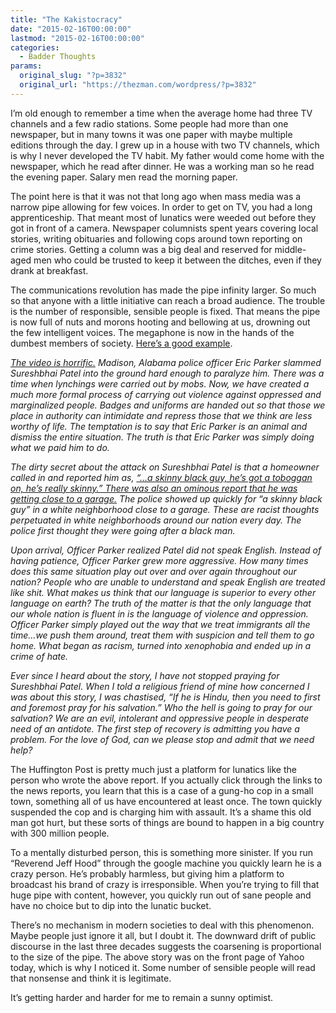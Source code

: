 ```yaml
---
title: "The Kakistocracy"
date: "2015-02-16T00:00:00"
lastmod: "2015-02-16T00:00:00"
categories:
  - Badder Thoughts
params:
  original_slug: "?p=3832"
  original_url: "https://thezman.com/wordpress/?p=3832"
---
```


I’m old enough to remember a time when the average home had three TV
channels and a few radio stations. Some people had more than one
newspaper, but in many towns it was one paper with maybe multiple
editions through the day. I grew up in a house with two TV channels,
which is why I never developed the TV habit. My father would come home
with the newspaper, which he read after dinner. He was a working man so
he read the evening paper. Salary men read the morning paper.

The point here is that it was not that long ago when mass media was a
narrow pipe allowing for few voices. In order to get on TV, you had a
long apprenticeship. That meant most of lunatics were weeded out before
they got in front of a camera. Newspaper columnists spent years covering
local stories, writing obituaries and following cops around town
reporting on crime stories. Getting a column was a big deal and reserved
for middle-aged men who could be trusted to keep it between the ditches,
even if they drank at breakfast.

The communications revolution has made the pipe infinity larger. So much
so that anyone with a little initiative can reach a broad audience. The
trouble is the number of responsible, sensible people is fixed. That
means the pipe is now full of nuts and morons hooting and bellowing at
us, drowning out the few intelligent voices. The megaphone is now in the
hands of the dumbest members of society. <a
href="http://www.huffingtonpost.com/rev-jeff-hood/the-lynching-of-sureshbha_b_6675652.html?ncid=txtlnkusaolp00000592"
rel="noopener" target="_blank">Here’s a good example</a>.

<a
href="http://www.al.com/news/index.ssf/2015/02/madison_police_fire_and_arrest.html#incart_big-photo"
rel="noopener" target="_hplink"><em>The video is horrific.</em></a>
*Madison, Alabama police officer Eric Parker slammed Sureshbhai Patel
into the ground hard enough to paralyze him. There was a time when
lynchings were carried out by mobs. Now, we have created a much more
formal process of carrying out violence against oppressed and
marginalized people. Badges and uniforms are handed out so that those we
place in authority can intimidate and repress those that we think are
less worthy of life. The temptation is to say that Eric Parker is an
animal and dismiss the entire situation. The truth is that Eric Parker
was simply doing what we paid him to do.*

*The dirty secret about the attack on Sureshbhai Patel is that a
homeowner called in and reported him as, <a
href="http://www.al.com/news/index.ssf/2015/02/madison_police_fire_and_arrest.html#incart_big-photo"
rel="noopener" target="_hplink">“…a skinny black guy, he’s got a
toboggan on, he’s really skinny.” There was also an ominous report that
he was getting close to a garage.</a> The police showed up quickly for
“a skinny black guy” in a white neighborhood close to a garage. These
are racist thoughts perpetuated in white neighborhoods around our nation
every day. The police first thought they were going after a black man.*

*Upon arrival, Officer Parker realized Patel did not speak English.
Instead of having patience, Officer Parker grew more aggressive. How
many times does this same situation play out over and over again
throughout our nation? People who are unable to understand and speak
English are treated like shit. What makes us think that our language is
superior to every other language on earth? The truth of the matter is
that the only language that our whole nation is fluent in is the
language of violence and oppression. Officer Parker simply played out
the way that we treat immigrants all the time…we push them around, treat
them with suspicion and tell them to go home. What began as racism,
turned into xenophobia and ended up in a crime of hate.*

*Ever since I heard about the story, I have not stopped praying for
Sureshbhai Patel. When I told a religious friend of mine how concerned I
was about this story, I was chastised, “If he is Hindu, then you need to
first and foremost pray for his salvation.” Who the hell is going to
pray for our salvation? We are an evil, intolerant and oppressive people
in desperate need of an antidote. The first step of recovery is
admitting you have a problem. For the love of God, can we please stop
and admit that we need help?*

The Huffington Post is pretty much just a platform for lunatics like the
person who wrote the above report. If you actually click through the
links to the news reports, you learn that this is a case of a gung-ho
cop in a small town, something all of us have encountered at least once.
The town quickly suspended the cop and is charging him with assault.
It’s a shame this old man got hurt, but these sorts of things are bound
to happen in a big country with 300 million people.

To a mentally disturbed person, this is something more sinister. If you
run “Reverend Jeff Hood” through the google machine you quickly learn he
is a crazy person. He’s probably harmless, but giving him a platform to
broadcast his brand of crazy is irresponsible. When you’re trying to
fill that huge pipe with content, however, you quickly run out of sane
people and have no choice but to dip into the lunatic bucket.

There’s no mechanism in modern societies to deal with this phenomenon.
Maybe people just ignore it all, but I doubt it. The downward drift of
public discourse in the last three decades suggests the coarsening is
proportional to the size of the pipe. The above story was on the front
page of Yahoo today, which is why I noticed it. Some number of sensible
people will read that nonsense and think it is legitimate.

It’s getting harder and harder for me to remain a sunny optimist.
